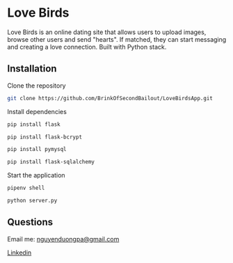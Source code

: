 # Love Birds

Love Birds is an online dating site that allows users to upload images, browse other users and send "hearts". If matched, they can start messaging and creating a love connection. Built with Python stack.

## Installation

Clone the repository

```bash
git clone https://github.com/BrinkOfSecondBailout/LoveBirdsApp.git
```

Install dependencies 

```bash
pip install flask
```
```bash
pip install flask-bcrypt
```
```bash
pip install pymysql
```
```bash
pip install flask-sqlalchemy
```

Start the application
```bash
pipenv shell
```
```bash
python server.py
```

## Questions

Email me: nguyenduongpa@gmail.com

[Linkedin](https://www.linkedin.com/in/softwaredev-nguyen/)
